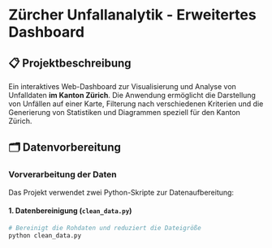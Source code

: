 # Zürcher Unfallanalytik - Erweitertes Dashboard

## 📋 Projektbeschreibung

Ein interaktives Web-Dashboard zur Visualisierung und Analyse von Unfalldaten **im Kanton Zürich**. Die Anwendung ermöglicht die Darstellung von Unfällen auf einer Karte, Filterung nach verschiedenen Kriterien und die Generierung von Statistiken und Diagrammen speziell für den Kanton Zürich.

## 🗂️ Datenvorbereitung

### Vorverarbeitung der Daten

Das Projekt verwendet zwei Python-Skripte zur Datenaufbereitung:

#### 1. **Datenbereinigung** (`clean_data.py`)
```python
# Bereinigt die Rohdaten und reduziert die Dateigröße
python clean_data.py
